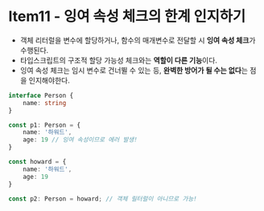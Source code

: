 # Item11 - 잉여 속성 체크의 한계 인지하기

- 객체 리터럴을 변수에 할당하거나, 함수의 매개변수로 전달할 시 **잉여 속성 체크**가 수행된다.
- 타입스크립트의 구조적 할당 가능성 체크와는 **역할이 다른 기능**이다.
- 잉여 속성 체크는 임시 변수로 건너뛸 수 있는 등, **완벽한 방어가 될 수는 없다**는 점을 인지해야한다.

```typescript
interface Person {
    name: string
}

const p1: Person = {
    name: '하워드',
    age: 19 // 잉여 속성이므로 에러 발생!
}

const howard = {
    name: '하워드',
    age: 19
}

const p2: Person = howard; // 객체 릴터럴이 아니므로 가능!
```